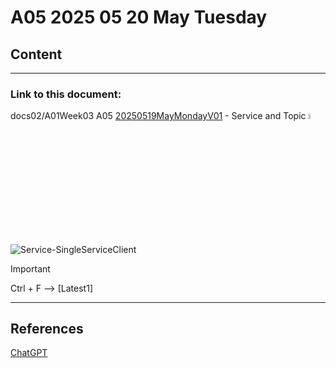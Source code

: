 # A05 2025 05 20 May Tuesday

## Content

____

### Link to this document:

docs02/A01Week03 A05 [20250519MayMondayV01](docs02/A01Week03/A0520250520MayTuesdayV01.md) - Service and Topic <span><a href="docs02/A01Week03/A0520250520MayTuesdayV01.md"><img src="" alt="Summary screenshot of document folder A05 in docs02/A01Week03 folder in this repository" style="width:5%"></a></span>

![Service-SingleServiceClient](https://github.com/user-attachments/assets/3168538d-002c-4352-8dc8-ff6859677a39)

> [!IMPORTANT]
> Ctrl + F --> [Latest1]

____


## References

[ChatGPT](https://chatgpt.com/)
